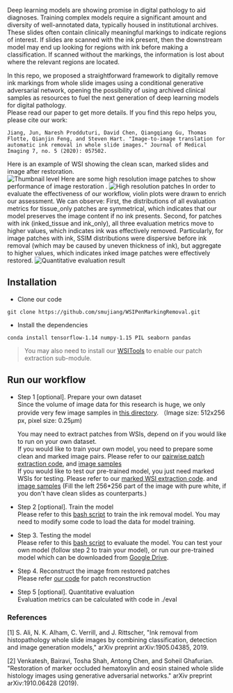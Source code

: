 Deep learning models are showing promise in digital pathology to aid diagnoses. 
Training complex models require a significant amount and diversity of well-annotated data, typically housed in institutional archives. 
These slides often contain clinically meaningful markings to indicate regions of interest. 
If slides are scanned with the ink present, then the downstream model may end up looking for regions with ink before making a classification. 
If scanned without the markings, the information is lost about where the relevant regions are located. 

In this repo, we proposed a straightforward framework to digitally remove ink markings from whole slide images using a conditional generative adversarial network, opening the possibility of using archived clinical samples as resources to fuel the next generation of deep learning models for digital pathology.   
Please read our paper to get more details. If you find this repo helps you, please cite our work:
```
Jiang, Jun, Naresh Prodduturi, David Chen, Qiangqiang Gu, Thomas Flotte, Qianjin Feng, and Steven Hart. "Image-to-image translation for automatic ink removal in whole slide images." Journal of Medical Imaging 7, no. 5 (2020): 057502.
```

Here is an example of WSI showing the clean scan, marked slides and image after restoration.  
![Thumbnail level](./doc/imgs/sample.png) 
Here are some high resolution image patches to show performance of image restoration .
![High resolution patches](./doc/imgs/sample_patches.png)
In order to evaluate the effectiveness of our workflow, violin plots were drawn to enrich our assessment. 
We can observe: First, the distributions of all evaluation metrics for tissue_only patches are symmetrical, which indicates that our model preserves the image content if no ink presents. 
Second, for patches with ink (inked_tissue and ink_only), all three evaluation metrics move to higher values, which indicates ink was effectively removed. 
Particularly, for image patches with ink, SSIM distributions were dispersive before ink removal (which may be caused by uneven thickness of ink), but aggregate to higher values, which indicates inked image patches were effectively restored.
![Quantitative evaluation result](./doc/imgs/qua_eval.png)

## Installation
* Clone our code 
```
git clone https://github.com/smujiang/WSIPenMarkingRemoval.git
```
* Install the dependencies
```
conda install tensorflow-1.14 numpy-1.15 PIL seaborn pandas
```
> You may also need to install our [WSITools](https://github.com/smujiang/WSITools) to enable our patch extraction sub-module.

## Run our workflow
* Step 1 [optional]. Prepare your own dataset   
    Since the volume of image data for this research is huge, we only provide very few image samples in [this directory](./img_samples). （Image size: 512x256 px, pixel size: 0.25μm) 
    
    You may need to extract patches from WSIs, depend on if you would like to run on your own dataset.  
    If you would like to train your own model, you need to prepare some clean and marked image pairs. Please refer to our [pairwise patch extraction code](./patch_extraction/extract_pairs.py), and [image samples](./img_samples)   
    If you would like to test our pre-trained model, you just need marked WSIs for testing. Please refer to our [marked WSI extraction code](./patch_extraction/extract_marked.py). and [image samples](./img_samples) (Fill the left 256*256 part of the image with pure white, if you don't have clean slides as counterparts.) 

* Step 2 [optional]. Train the model   
    Please refer to this [bash script](./pix2pix/training.sh) to train the ink removal model. You may need to modify some code to load the data for model training.

* Step 3. Testing the model  
    Please refer to this [bash script](./pix2pix/eval.sh) to evaluate the model. You can test your own model (follow step 2 to train your model), or run our pre-trained model which can be downloaded from [Google Drive](https://drive.google.com/open?id=1iFKdA-I2Ms_CzhYY9naHfYAR2xrz4ria).

* Step 4. Reconstruct the image from restored patches  
    Please refer [our code](./post_proc/patch_blending.py) for patch reconstruction 

* Step 5 [optional]. Quantitative evaluation    
    Evaluation metrics can be calculated with code in ./eval

### References
[1] S. Ali, N. K. Alham, C. Verrill, and J. Rittscher, "Ink removal from histopathology whole slide images by combining classification, detection and image generation models," arXiv preprint arXiv:1905.04385, 2019.

[2] Venkatesh, Bairavi, Tosha Shah, Antong Chen, and Soheil Ghafurian. "Restoration of marker occluded hematoxylin and eosin stained whole slide histology images using generative adversarial networks." arXiv preprint arXiv:1910.06428 (2019).



